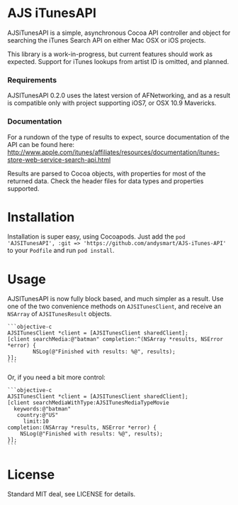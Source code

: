 AJS iTunesAPI
=============

AJSiTunesAPI is a simple, asynchronous Cocoa API controller and object for searching the iTunes Search API on either Mac OSX or iOS projects.

This library is a work-in-progress, but current features should work as expected. Support for iTunes lookups from artist ID is omitted, and planned.

### Requirements

AJSITunesAPI 0.2.0 uses the latest version of AFNetworking, and as a result is compatible only with project supporting iOS7, or OSX 10.9 Mavericks.

### Documentation

For a rundown of the type of results to expect, source documentation of the API can be found here: http://www.apple.com/itunes/affiliates/resources/documentation/itunes-store-web-service-search-api.html

Results are parsed to Cocoa objects, with properties for most of the returned data. Check the header files for data types and properties supported.

Installation
============

Installation is super easy, using Cocoapods. Just add the `pod 'AJSITunesAPI', :git => 'https://github.com/andysmart/AJS-iTunes-API'` to your `Podfile` and run `pod install`.

Usage
=====

AJSITunesAPI is now fully block based, and much simpler as a result. Use one of the two convenience methods on `AJSITunesClient`, and receive an `NSArray` of `AJSITunesResult` objects.

	```objective-c
    AJSITunesClient *client = [AJSITunesClient sharedClient];
    [client searchMedia:@"batman" completion:^(NSArray *results, NSError *error) {
    		NSLog(@"Finished with results: %@", results);
    }];
    ```

Or, if you need a bit more control:

	```objective-c
	AJSITunesClient *client = [AJSITunesClient sharedClient];
	[client searchMediaWithType:AJSITunesMediaTypeMovie
	  keywords:@"batman"
	   country:@"US"
		 limit:10
	completion:(NSArray *results, NSError *error) {
		NSLog(@"Finished with results: %@", results);
	}];
	```

License
============

Standard MIT deal, see LICENSE for details.
